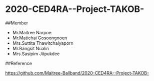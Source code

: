 # 2020-CED4RA--Project-TAKOB-

##Member

- Mr.Maitree Narpoe
- Mr.Matichai Gosoongnoen
- Mrs.Suttita Thawitchaiyaporn
- Mr.Rangsit  Nualin
- Mrs.Sasipim Jitpukdee

##Reference

<https://github.com/Maitree-Ballband/2020-CED4RA--Project-TAKOB->
